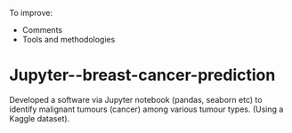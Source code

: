 To improve:
- Comments
- Tools and methodologies 


# Jupyter--breast-cancer-prediction
Developed a software via Jupyter notebook (pandas, seaborn etc) to identify malignant tumours (cancer) among various tumour types.
(Using a Kaggle dataset).
